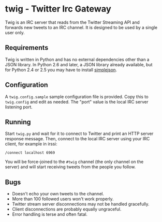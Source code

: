 # twig - Twitter Irc Gateway

Twig is an IRC server that reads from the Twitter Streaming API and forwards
new tweets to an IRC channel. It is designed to be used by a single user only.

## Requirements

Twig is written in Python and has no external dependencies other than a JSON
library.  In Python 2.6 and later, a JSON library already available, but for
Python 2.4 or 2.5 you may have to install
[simplejson](http://code.google.com/p/simplejson/).

## Configuration

A `twig.config.sample` sample configuration file is provided. Copy this to
`twig.config` and edit as needed. The "port" value is the local IRC server
listening port.

## Running

Start `twig.py` and wait for it to connect to Twitter and print an HTTP server
response message.  Then, connect to the local IRC server using your IRC client,
for example in irssi:

    /connect localhost 6969

You will be force-joined to the `#twig` channel (the only channel on the
server) and will start receiving tweets from the people you follow.

## Bugs

- Doesn't echo your own tweets to the channel.
- More than 100 followed users won't work properly.
- Twitter stream server disconnections may not be handled gracefully.
- Client disconnections are probably equally ungraceful.
- Error handling is terse and often fatal.
